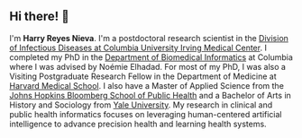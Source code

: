 ## Hi there! 👋

I'm **Harry Reyes Nieva**. I'm a postdoctoral research scientist in the [Division of Infectious Diseases at Columbia University Irving Medical Center](https://www.infectiousdiseases.cuimc.columbia.edu/). I completed my PhD in the [Department of Biomedical Informatics](https://www.dbmi.columbia.edu/) at Columbia where I was advised by Noémie Elhadad. For most of my PhD, I was also a Visiting Postgraduate Research Fellow in the Department of Medicine at [Harvard Medical School](https://hms.harvard.edu/). I also have a Master of Applied Science from the [Johns Hopkins Bloomberg School of Public Health](https://publichealth.jhu.edu/) and a Bachelor of Arts in History and Sociology from [Yale University](https://www.yale.edu/). My research in clinical and public health informatics focuses on leveraging human-centered artificial intelligence to advance precision health and learning health systems.
<!--
**harryreyesnieva/harryreyesnieva** is a ✨ _special_ ✨ repository because its `README.md` (this file) appears on your GitHub profile.

Here are some ideas to get you started:

- 🔭 I’m currently working on ...
- 🌱 I’m currently learning ...
- 👯 I’m looking to collaborate on ...
- 🤔 I’m looking for help with ...
- 💬 Ask me about ...
- 📫 How to reach me: ...
- 😄 Pronouns: ...
- ⚡ Fun fact: ...
 My work often examines, develops, and applies approaches involving machine learning, natural language processing, and spatio-temporal analysis in addition to traditional biostatistics and epidemiology. I am particularly interested in using and interrogating multimodal data sources and the vast toolbox that computational learning offers to better understand, improve, and facilitate study of health in populations and communities.

-->
